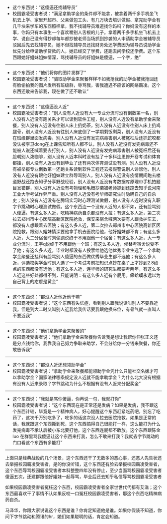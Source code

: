 * 这个东西说：“这傻逼还找辅导员”
* 校园霸凌受害者说：“满足拿助学金的条件却不能拿，被拿着两千多手机坐飞机去上学、家里开超市、父亲做包工头、有几万块去培训做假、拿完助学金有几千块来学车的东西照样拿，我不找辅导员难道找你妈吗？你妈没有这样的本事，你妈只有本事生一个喜欢嚼别人舌根的儿子。拿着两千多手机坐飞机去上学、说自己没有得抄却每年都抄被老师当场抓到抄袭的人申请助学金被辅导员驳回后先去找辅导员，她不但找辅导员还找财务处还学费因为辅导员说助学金优先分给申请助学贷款的人，她已经交了学费，还跑去问学校还学费。这个东西跟她好姐妹姐妹情深，骂找辅导员的好姐妹是傻逼，一个字，绝”

---

* 这个东西说：“他们将你的图片发群了”
* 校园霸凌受害者说：“骗取助学金来聚餐样样不如我抢我的助学金被我抢回还有脸偷拍我的图片发所有班级群，辱骂我，害我遭遇不应该的网络霸凌。这个东西还敢来告诉我，现在做了还不敢认”

---

* 这个东西说：“这傻逼没人近”
* 校园霸凌受害者说：“别人没有人近没有大一专业分流时没有倒数第一名，别人没有人近没有跑关系才可以读到软件工程，别人没有人近没有拿助学金来聚餐，别人没有人近没有往别人床上扔奶茶，别人没有人近没有往别人床上扔鸡腿骨，别人没有人近没有往别人床底倒了一学期剩饭剩菜，别人没有人近没有在班级群里面发病毒，别人没有人近没有发完病毒害别人被冤枉后还抓蛇咬都没认被李卫dong在上课告知所有人都不认，别人没有人近没有发完病毒还不能被人说还喊着要去打别人，别人没有人近没有发完病毒害别人被冤枉后还有脸朝别人泼咖啡，别人没有人近本科时没有挂了十多科连思修开卷考试和体育都挂，别人没有人近没有到毕业了还有两次体育测试没有测，别人没有人近没有被举报专业倒数第一还跑关系读到软件工程还去报假警说别人诽谤他，别人没有人近没有跟他好姐妹建立群辱骂别人，别人没有人近没有疫情期间跑去楼道野战还跑去知乎分享野战经验，别人没有人近没有考数据库原理带手机拍题目发错群，别人没有人近没有考物理和毛概抄袭被老师抓到还跑去知乎说河南工业大学考试作弊严重。别人没有人近没有考华师研究生时隐瞒自己的自杀史；别人没有人近没有在腾讯实习时心理测试做假，别人没有人近时没有入职字节跳动时心理测试做假。这个东西连一个没有人近的人都不如，还有脸骂别人傻逼。有这么多人近，吃精神病药自杀都没有人拉；有这么多人近，第二次拉去郑州市中心医院高新区医院抢救，保安来宿舍喊两次要有人跟救护车去，都没有人想跟着去医院；有这么多人近，第二次拉去郑州市中心医院高新区医院抢救，跟别人姐妹情深要他拿手机去医院给他，他好姐妹都不肯；有这么多人近，大二分宿舍时刘偷跑说终于不用跟他一个宿舍；有这么多人近，大一专业分流时，王宇q说终于不用跟他一个班；有这么多人近，侯替考宿舍说受不了他；有这么多人近，毕业时都没有人投票给他选他优秀毕业生选了一个拿助学金聚餐还挂科有脸骂别人傻逼的东西做优秀毕业生都不选他；有这么多人近，评选校奖学金时别人选了一个考试考前把知识点抄在桌子上才抄到2.8绩点的东西都没有选他；有这么多人近，连华师的研究生都要考两年，有这么多人近这些好处都得不到，只能说明：有这么多人近有个屁用。癞蛤蟆永远以为自己背上的疙瘩是黄金”

---

* 这个东西说：“都没人近他近他干嘛”
* 校园霸凌受害者说：“这个东西有失忆症，看到别人跟我说话叫别人不要靠近我，但是到大二时又叫别人近我给我传话要我跟他换床位，有骨气就一直叫人不要近我”
  
---

* 这个东西说：“他们拿助学金来聚餐的”
* 校园霸凌受害者说：“他们拿助学金来聚餐你告诉我是想让我帮你伸张正义还是分点钱给你，我靠我自己努力争取来助学，不会分给你一分钱来聚餐，你还敢告诉我”

---

* 这个东西说：“都没人近还想领助学金”
* 校园霸凌受害者说：“拿助学金来聚餐都能领助学金凭什么只能社交名媛才可以拿助学金？国家法律哪条规定没人近就不能拿助学金？为什么北大没有根据有没有人近来录取？字节跳动为什么不根据有没有人近来分配奖金”

---

* 这个东西说：“我就是骂你傻逼，你再说一句，我就打你”
* 校园霸凌受害者说：“这个东西现在是正常还是发病？如果是发病，我不跟这个东西计较，毕竟是一个精神病人，好心提醒这个东西赶紧吃药吧，别忘了吃药了，这次千万别吃多了，吃多的话这次没人拉去医院抢救。如果是正常的话，我就跟这个东西撕到死，这个东西搞得自己很能打一样，这么能打为什么发完病毒不承认后被小东北要打他，这个东西连屁都不敢放。这个东西跟陈金luo 在群里骂我傻逼让这个东西来打我，怎么不敢来打我？我就去字节跳动的门口看这个东西有多能打”

---

上面只是经典战役的几个场景，这个东西还干了无数多的恶心事，还恶人先告状还去举报校园霸凌受害者，是的你没听错，这个东西还有脸去举报校园霸凌受害者，这个东西辱骂校园霸凌受害者本科整整四年没有停止，至少当面骂校园霸凌受害者傻逼五次，还建群跟他好姐妹一起辱骂，毕业后还去知乎私信辱骂校园霸凌受害者

如果校园霸凌受害者冤枉这个东西，校园霸凌受害者全家世世代代都有艾滋；这个东西最喜欢干了事情不认如果反咬一口冤枉校园霸凌受害者，那这个东西吃精神病药自杀。

马泽华，你跟大家说说这个东西是谁？你肯定知道他是谁。如果你假装不知道，你问下字节跳动和腾讯的hr，她们如果聪明的话，肯定会知道。
